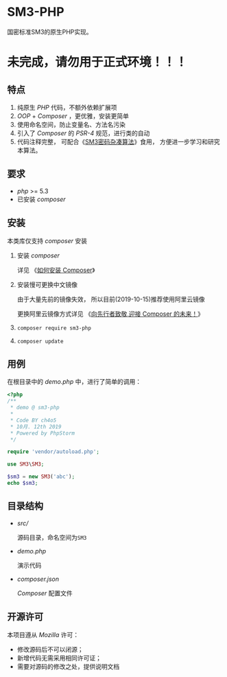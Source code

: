 # SM3-PHP
国密标准SM3的原生PHP实现。

# 未完成，请勿用于正式环境！！！

## 特点
1. 纯原生 *PHP* 代码，不额外依赖扩展项
2. *OOP* + *Composer* ，更优雅，安装更简单
3. 使用命名空间，防止变量名、方法名污染
4. 引入了 *Composer* 的 *PSR-4* 规范，进行类的自动
5. 代码注释完整，
可配合《[SM3密码杂凑算法](http://www.sca.gov.cn/sca/xwdt/2010-12/17/1002389/files/302a3ada057c4a73830536d03e683110.pdf)》食用，
方便进一步学习和研究本算法。

## 要求
* *php* >= 5.3
* 已安装 *composer*

## 安装
本类库仅支持 *composer* 安装

1. 安装 *composer*
    
    详见 《[如何安装 Composer](https://pkg.phpcomposer.com/#how-to-install-composer)》

2. 安装慢可更换中文镜像

    由于大量先前的镜像失效，
    所以目前(2019-10-15)推荐使用阿里云镜像

    更换阿里云镜像方式详见 《[向先行者致敬,迎接 Composer 的未来！](https://blog.doylee.cn/composer-chinese-mirror/)》
    
3. `composer require sm3-php`
4. `composer update`

## 用例
在根目录中的 *demo.php* 中，进行了简单的调用：

```php
<?php
/**
 * demo @ sm3-php
 *
 * Code BY ch4o5
 * 10月. 12th 2019
 * Powered by PhpStorm
 */

require 'vendor/autoload.php';

use SM3\SM3;

$sm3 = new SM3('abc');
echo $sm3;
``` 

## 目录结构

- *src/*
    
    源码目录，命名空间为`SM3`

- *demo.php*
    
    演示代码
    
- *composer.json*

    *Composer* 配置文件
    
## 开源许可

本项目遵从 *Mozilla* 许可：

* 修改源码后不可以闭源；
* 新增代码无需采用相同许可证；
* 需要对源码的修改之处，提供说明文档
    
